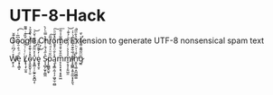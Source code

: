 # UTF-8-Hack
Google Chrome Extension to generate UTF-8 nonsensical spam text



W̸̱̙͎̤̽ͨ́͆̈͗͋ͫ̾͊̆è͙̘̖̳̝ͩͪ̄̇̑́̅ͪ͆̅ͥ͐͡ L̸̢̢̧̦̫̯̠ͨ͑ͨ͗̈̐̎ͨ̌̏̎ͥ͂͌͘͢ȏ̴͉̭̱͈̬̜̦̮̽͐̍͊͒ͥ̋̓ͧ̀̎̽̑͐͢v̝̥͇̣̜̦̰͍̙̬̪̲̗̜̽͛̽̈̃̑ͯ̄̑̇͋͛̆͐̕͝ȩ̬͓̮̠ͥ̓̌̅ͪ̃̑͑̕͜ S̴͉͉̻̗̫̞̜̳̼͐̋̉́̄̇̇̀̅̽̀̿ͪ́͛p͕̻͇̭̫̞ͫ̆ͧͯͩ̏ͦͣ̅̋͠ą̨̡̳̩̰͔̣̗͖̬̫̣̮̻̽̀̐̈ͣ̆̌ͩ̀̑̽ͦͪ͠m̞̗̘͓͙͉̝̥͍͖͋̑̌̇̈ͧ̄̒̀̃͋̾͋͞ͅm̸̬̣̥̗̗͍͖̯͐̾̀̔ͨ̓͐̂̋ͨ͐͊͗͝ï̸̧̩̻͇͎͍̯̼̫͙͎̙͈̖ͬ̅͋͊̂͛͆͐̇́̇͐͗͘̚n͈͍͉͚̣̯̪͖̻͚ͨ͒͗͐ͪ̈ͥ͌̉̐ͫ͂̚̕g̷̰͂ͫ͂͌̐͌̿̓ͮ̀̄̕
